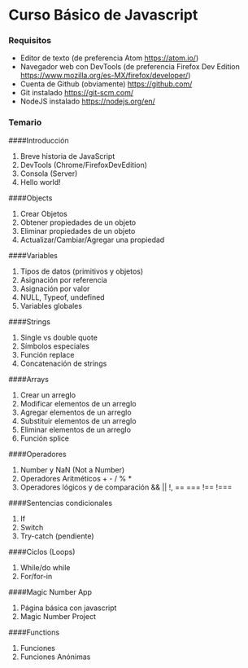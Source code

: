 # Curso Básico de Javascript

### Requisitos
- Editor de texto (de preferencia Atom https://atom.io/)
- Navegador web con DevTools (de preferencia Firefox Dev Edition https://www.mozilla.org/es-MX/firefox/developer/)
- Cuenta de Github (obviamente) https://github.com/
- Git instalado https://git-scm.com/
- NodeJS instalado https://nodejs.org/en/


### Temario
####Introducción
1. Breve historia de JavaScript
3. DevTools (Chrome/FirefoxDevEdition)
2. Consola (Server)
4. Hello world!

####Objects
1. Crear Objetos
2. Obtener propiedades de un objeto
3. Eliminar propiedades de un objeto
4. Actualizar/Cambiar/Agregar una propiedad

####Variables
1. Tipos de datos (primitivos y objetos)
2. Asignación por referencia
3. Asignación por valor
4. NULL, Typeof, undefined
5. Variables globales

####Strings
1. Single vs double quote
2. Símbolos especiales
4. Función replace
3. Concatenación de strings

####Arrays
1. Crear un arreglo
2. Modificar elementos de un arreglo
3. Agregar elementos de un arreglo
4. Substituir elementos de un arreglo
5. Eliminar elementos de un arreglo
6. Función splice

####Operadores
1. Number y NaN (Not a Number)
2. Operadores Aritméticos + - / % *
3. Operadores lógicos y de comparación && || !, == === !== !===

####Sentencias condicionales
1. If
2. Switch
3. Try-catch (pendiente)

####Ciclos (Loops)
1. While/do while
2. For/for-in

####Magic Number App
1. Página básica con javascript
2. Magic Number Project


####Functions
1. Funciones
2. Funciones Anónimas
